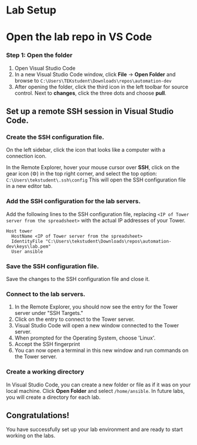 # Lab Setup 

# Open the lab repo in VS Code

### Step 1: Open the folder

1. Open Visual Studio Code
2. In a new Visual Studio Code window, click **File** -> **Open Folder** and browse to `C:\Users\TEKstudent\Downloads\repos\automation-dev`
3. After opening the folder, click the third icon in the left toolbar for source control. Next to **changes**, click the three dots and choose **pull**.


## Set up a remote SSH session in Visual Studio Code.   

### Create the SSH configuration file.

On the left sidebar, click the icon that looks like a computer with a connection icon.

In the Remote Explorer, hover your mouse cursor over **SSH**, click on the gear icon (⚙️) in the top right corner, and select the top option: `C:\Users\tekstudent\.ssh\config` This will open the SSH configuration file in a new editor tab.


### Add the SSH configuration for the lab servers.
Add the following lines to the SSH configuration file, replacing `<IP of Tower server from the spreadsheet>` with the actual IP addresses of your Tower.

```plaintext
Host tower
  HostName <IP of Tower server from the spreadsheet>
  IdentityFile "C:\Users\tekstudent\Downloads\repos\automation-dev\keys\lab.pem"
  User ansible
```

### Save the SSH configuration file.
Save the changes to the SSH configuration file and close it.


### Connect to the lab servers.
1. In the Remote Explorer, you should now see the entry for the Tower server under "SSH Targets."
2. Click on the entry to connect to the Tower server.
3. Visual Studio Code will open a new window connected to the Tower server.
4. When prompted for the Operating System, choose 'Linux'.  
5. Accept the SSH fingerprint
6. You can now open a terminal in this new window and run commands on the Tower server.

### Create a working directory

In Visual Studio Code, you can create a new folder or file as if it was on your local machine.
Click **Open Folder** and select `/home/ansible`.
In future labs, you will create a directory for each lab.

## Congratulations!
You have successfully set up your lab environment and are ready to start working on the labs.

